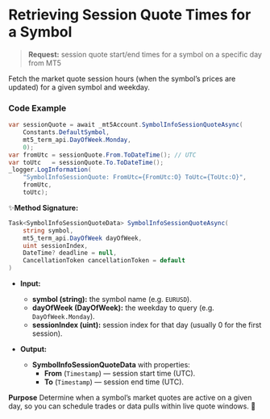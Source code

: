 # Retrieving Session Quote Times for a Symbol

> **Request:** session quote start/end times for a symbol on a specific day from MT5

Fetch the market quote session hours (when the symbol’s prices are updated) for a given symbol and weekday.

### Code Example

```csharp
var sessionQuote = await _mt5Account.SymbolInfoSessionQuoteAsync(
    Constants.DefaultSymbol,
    mt5_term_api.DayOfWeek.Monday,
    0);
var fromUtc = sessionQuote.From.ToDateTime(); // UTC
var toUtc   = sessionQuote.To.ToDateTime();
_logger.LogInformation(
    "SymbolInfoSessionQuote: FromUtc={FromUtc:O} ToUtc={ToUtc:O}",
    fromUtc,
    toUtc);
```

✨**Method Signature:**
```csharp
Task<SymbolInfoSessionQuoteData> SymbolInfoSessionQuoteAsync(
    string symbol,
    mt5_term_api.DayOfWeek dayOfWeek,
    uint sessionIndex,
    DateTime? deadline = null,
    CancellationToken cancellationToken = default
)
```

* **Input:**
   * **symbol (string):** the symbol name (e.g. `EURUSD`).
   * **dayOfWeek (DayOfWeek):** the weekday to query (e.g. `DayOfWeek.Monday`).
   * **sessionIndex (uint):** session index for that day (usually 0 for the first session).

* **Output:**
   * **SymbolInfoSessionQuoteData** with properties:
     * **From** (`Timestamp`) — session start time (UTC).
     * **To** (`Timestamp`) — session end time (UTC).

**Purpose** Determine when a symbol’s market quotes are active on a given day, so you can schedule trades or data pulls within live quote windows. 🚀



    
